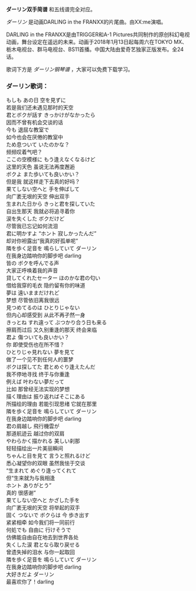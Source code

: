 

**ダーリン双手简谱** 和五线谱完全对应。

_ダーリン_ 是动画DARLING in the FRANXX的片尾曲。由XX:me演唱。

DARLING in the FRANXX是由TRIGGER和A-1
Pictures共同制作的原创科幻电视动画，舞台设定在遥远的未来。动画于2018年1月13日起每周六在TOKYO
MX、栃木电视台、群马电视台、BS11首播。中国大陆由爱奇艺独家正版发布。全24话。

歌词下方是 _ダーリン钢琴谱_ ，大家可以免费下载学习。

### ダーリン歌词：

もしも あの日 空を見ずに  
若是我们还未遇见那时的天空  
君とボクが話す きっかけがなかったら  
因而不曾有机会交谈的话  
今も 退屈な教室で  
如今也会在厌倦的教室中  
ため息ついて いたのかな？  
频频叹着气吧？  
ここの空模様に もう逢えなくなるけど  
这里的天色 虽说无法再度邂逅  
ボクよ また歩いても良いかい？  
但是我 就这样走下去真的好吗？  
果てしない空へと 手を伸ばして  
向广袤无垠的天空 伸出双手  
生まれた日から きっと君を探していた  
自出生那天 我就必将追寻着你  
涙を失くした ボクだけど  
尽管我已忘记如何流泪  
君に明かすよ “ホント 寂しかったんだ”  
却对你袒露出“我真的好孤单呢”  
隣を歩く足音を 鳴らしていて ダーリン  
在我身边踏响你的脚步吧 darling  
皆の ボクを呼んでる声  
大家正呼唤着我的声音  
貸してくれたセーター ほのかな君の匂い  
借给我穿的毛衣 隐约留有你的味道  
夢は 遠いままだけれど  
梦想 尽管依旧离我很远  
見つめてるのは ひとりじゃない  
但内心却感受到 从此不再孑然一身  
きっとね すれ違って ぶつかり合う日も来る  
擦肩而过后 又久别重逢的那天 终会来临  
君よ 傷ついても良いかい？  
你 即使受伤也在所不惜？  
ひとりじゃ見れない 夢を見て  
做了一个见不到任何人的噩梦  
ボクは探してた 君とめぐり逢えたんだ  
我不停地寻找 终于与你重逢  
例えば 叶わない夢だって  
比如 那曾经无法实现的梦想  
描く理由は 振り返ればそこにある  
所描绘的理由 若能引现思绪 它就在那里  
隣を歩く足音を 鳴らしていて ダーリン  
在我身边踏响你的脚步吧 darling  
君の肩越し 飛行機雲が  
那道航迹云 越过你的双肩  
やわらかく描かれる 美しい刹那  
轻轻描绘出一片美丽瞬间  
ちゃんと目を見て 言うと照れるけど  
悉心凝望你的双眼 虽然我怯于交谈  
“生まれて めぐり逢ってくれて  
但“生来就为与我相逢  
ホント ありがとう”  
真的 很感谢”  
果てしない空へと かざした手を  
向广袤无垠的天空 将举起的双手  
固く つないで ボクらは 今 歩き出す  
紧紧相牵 如今我们将一同前行  
何処でも 自由に 行けそうで  
仿佛能自由自在地去到世界各处  
失くした涙 君となら取り戻せる  
曾遗失掉的泪水 与你一起取回  
隣を歩く足音を 鳴らしていて ダーリン  
在我身边踏响你的脚步吧 darling  
大好きだよ ダーリン  
最喜欢你了！darling

